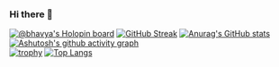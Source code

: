 ### Hi there 👋

<!--
**Bhavyavardhanjain/Bhavyavardhanjain** is a ✨ _special_ ✨ repository because its `README.md` (this file) appears on your GitHub profile.

Here are some ideas to get you started:

- 🔭 I’m currently working on ...
- 🌱 I’m currently learning ...
- 👯 I’m looking to collaborate on ...
- 🤔 I’m looking for help with ...
- 💬 Ask me about ...
- 📫 How to reach me: ...
- 😄 Pronouns: ...
- ⚡ Fun fact: ...
-->

[![@bhavya's Holopin board](https://holopin.me/bhavya)](https://holopin.io/@bhavya)
[![GitHub Streak](https://github-readme-streak-stats.herokuapp.com?user=Bhavyavardhanjain&theme=submarine-flowers&border_radius=5&fire=DD701B&card_width=420px)](https://git.io/streak-stats)
[![Anurag's GitHub stats](https://github-readme-stats.vercel.app/api?username=Bhavyavardhanjain&card_width=200px)](https://github.com/anuraghazra/github-readme-stats)
<br>
[![Ashutosh's github activity graph](https://github-readme-activity-graph.cyclic.app/graph?username=Bhavyavardhanjain)](https://github.com/ashutosh00710/github-readme-activity-graph)
<br>
[![trophy](https://github-profile-trophy.vercel.app/?username=Bhavyavardhanjain&title=Stars,Followers)](https://github.com/ryo-ma/github-profile-trophy)
[![Top Langs](https://github-readme-stats.vercel.app/api/top-langs/?username=Bhavyavardhanjain&layout=compact&text_color=daf7dc&bg_color=151515)](https://github.com/kumawatlalit912/github-readme-stats)
